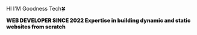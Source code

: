 HI I'M Goodness Tech🍀

<p style="color: auto; font-weight: 900;">WEB DEVELOPER SINCE 2022
Expertise in building dynamic and static websites
from scratch</p>


